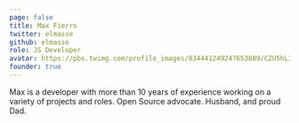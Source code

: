 ```yaml
---
page: false
title: Max Fierro
twitter: elmasse
github: elmasse
role: JS Developer
avatar: https://pbs.twimg.com/profile_images/834441249247653889/CZU5hL32.jpg
founder: true
---
```


Max is a developer with more than 10 years of experience working on a variety of projects and roles. Open Source advocate. Husband, and proud Dad.
